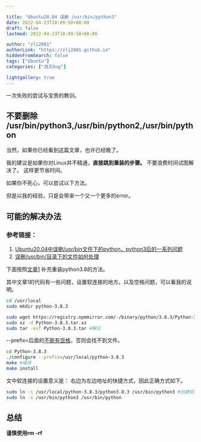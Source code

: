 ```yaml
---

title: "Ubuntu20.04 误删 /usr/bin/python3"
date: 2022-04-23T10:09:58+08:00
draft: false
lastmod: 2022-04-23T10:09:58+08:00

author: "zli2001"
authorLink: "https://zli2001.github.io"
hiddenFromSearch: false
tags: ["Ubuntu"]
categories: ["消灭bug"]

lightgallery: true
---
```


一次失败的尝试与宝贵的教训。
<!--more-->

## 不要删除 /usr/bin/python3,/usr/bin/python2,/usr/bin/python
当然，如果你已经看到这篇文章，也许已经晚了。

我的建议是如果你对Linux并不精通，**直接跳到重装的步骤。** 不要浪费时间试图解决了。
这样更节省时间。

如果你不死心，可以尝试以下方法。

但是以我的经验，只是会带来一个又一个更多的error。
## 可能的解决办法


### 参考链接：
1. [Ubuntu20.04中误删/usr/bin文件下的python，python3后的一系列问题](https://blog.csdn.net/qq_48020679/article/details/114796994)
2. [误删/usr/bin/目录下的文件如何处理](https://blog.csdn.net/weixin_44307065/article/details/109136808)


下面按照[文章1](https://blog.csdn.net/qq_48020679/article/details/114796994) 补充重装python3.8的方法。

其中文章1的代码有一些问题，设置软连接的地方。以及空格问题，可以看我的说明。
```bash
cd /usr/local
sudo mkdir python-3.8.3
```

```bash
sudo wget https://registry.npmmirror.com/-/binary/python/3.8.3/Python-3.8.3.tar.xz
sudo xz -d Python-3.8.3.tar.xz
sudo tar -xvf Python-3.8.3.tar #解压
```

--prefix=后面的[不能有空格](https://blog.csdn.net/u013249853/article/details/79827489)，否则会找不到文件。
```bash
cd Python-3.8.3
./configure --prefix=/usr/local/python-3.8.3
make #编译
make install
```


文中软连接的设置意义是： 右边为左边地址的快捷方式，因此正确方式如下。
```bash
sudo ln -s /usr/local/python-3.8.3/python3.8.3 /usr/bin/python3 #创建软连接
sudo ln -s /usr/bin/python3 /usr/bin/python
```
## 总结
**谨慎使用rm -rf**
